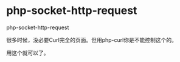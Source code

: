 php-socket-http-request
=======================

php-socket-http-request

很多时候，没必要Curl完全的页面。但用php-curl你是不能控制这个的。

用这个就可以了。
